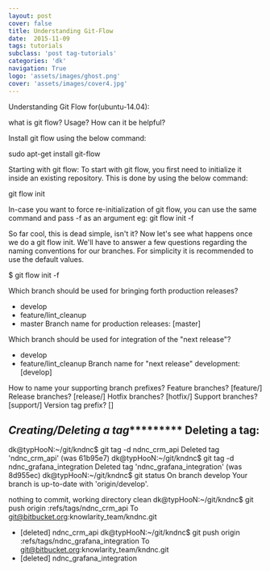 ```yaml
---
layout: post
cover: false
title: Understanding Git-Flow
date:  2015-11-09
tags: tutorials
subclass: 'post tag-tutorials'
categories: 'dk'
navigation: True
logo: 'assets/images/ghost.png'
cover: 'assets/images/cover4.jpg'
---
```


Understanding Git Flow for(ubuntu-14.04):

what is git flow?
Usage?
How can it be helpful?

Install git flow using the below command:

sudo apt-get install git-flow

Starting with git flow:
To start with git flow, you first need to initialize it inside an existing repository. This is done by using the below command:

git flow init

In-case you want to force re-initialization of git flow, you can use the same command and pass -f as an argument
eg: git flow init -f

So far cool, this is dead simple, isn't it? Now let's see what happens once we do a git flow init. We'll have to answer a few questions regarding the naming conventions for our branches. For simplicity it is recommended to use the default values.

$ git flow init -f

Which branch should be used for bringing forth production releases?
   - develop
   - feature/lint_cleanup
   - master
Branch name for production releases: [master] 

Which branch should be used for integration of the "next release"?
   - develop
   - feature/lint_cleanup
Branch name for "next release" development: [develop] 

How to name your supporting branch prefixes?
Feature branches? [feature/] 
Release branches? [release/] 
Hotfix branches? [hotfix/] 
Support branches? [support/] 
Version tag prefix? [] 




*********************Creating/Deleting a tag******************************
Deleting a tag:
---------------
dk@typHooN:~/git/kndnc$ git tag -d ndnc_crm_api 
Deleted tag 'ndnc_crm_api' (was 61b95e7)
dk@typHooN:~/git/kndnc$ git tag -d ndnc_grafana_integration 
Deleted tag 'ndnc_grafana_integration' (was 8d955ec)
dk@typHooN:~/git/kndnc$ git status 
On branch develop
Your branch is up-to-date with 'origin/develop'.

nothing to commit, working directory clean
dk@typHooN:~/git/kndnc$ git push origin :refs/tags/ndnc_crm_api
To git@bitbucket.org:knowlarity_team/kndnc.git
 - [deleted]         ndnc_crm_api
dk@typHooN:~/git/kndnc$ git push origin :refs/tags/ndnc_grafana_integration
To git@bitbucket.org:knowlarity_team/kndnc.git
 - [deleted]         ndnc_grafana_integration